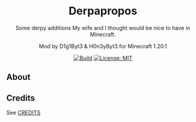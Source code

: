 

<div align="center">
 
  <h1 style="margin-top: 0">Derpapropos</h1>
<p>Some derpy additions My wife and I thought would be nice to have in Minecraft.</p>
  <p>Mod by D1g1Byt3 & H0n3yByt3 for Minecraft 1.20.1</p>

[![Build](https://github.com/D1g1Byt3/Derpapropos/actions/workflows/build.yml/badge.svg?branch=master)](https://github.com/D1g1Byt3/Derpapropos/actions/workflows/build.yml) [![License: MIT](https://img.shields.io/badge/License-MIT-yellow.svg)](LICENSE.md)
</div>

## About


## Credits
See [CREDITS](CREDITS)